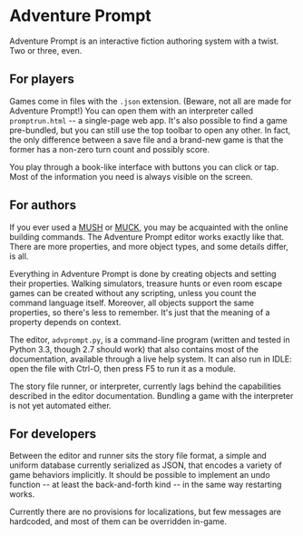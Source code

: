 Adventure Prompt
================


Adventure Prompt is an interactive fiction authoring system with a twist. Two or three, even.

For players
-----------

Games come in files with the `.json` extension. (Beware, not all are made for Adventure Prompt!) You can open them with an interpreter called `promptrun.html` -- a single-page web app. It's also possible to find a game pre-bundled, but you can still use the top toolbar to open any other. In fact, the only difference between a save file and a brand-new game is that the former has a non-zero turn count and possibly score.

You play through a book-like interface with buttons you can click or tap. Most of the information you need is always visible on the screen.

For authors
-----------

If you ever used a [MUSH][] or [MUCK][], you may be acquainted with the online building commands. The Adventure Prompt editor works exactly like that. There are more properties, and more object types, and some details differ, is all.

[MUSH]: https://en.wikipedia.org/wiki/MUSH
[MUCK]: https://en.wikipedia.org/wiki/TinyMUCK

Everything in Adventure Prompt is done by creating objects and setting their properties. Walking simulators, treasure hunts or even room escape games can be created without any scripting, unless you count the command language itself. Moreover, all objects support the same properties, so there's less to remember. It's just that the meaning of a property depends on context.

The editor, `advprompt.py`, is a command-line program (written and tested in Python 3.3, though 2.7 should work) that also contains most of the documentation, available through a live help system. It can also run in IDLE: open the file with Ctrl-O, then press F5 to run it as a module.

The story file runner, or interpreter, currently lags behind the capabilities described in the editor documentation. Bundling a game with the interpreter is not yet automated either.

For developers
--------------

Between the editor and runner sits the story file format, a simple and uniform database currently serialized as JSON, that encodes a variety of game behaviors implicitly. It should be possible to implement an undo function -- at least the back-and-forth kind -- in the same way restarting works.

Currently there are no provisions for localizations, but few messages are hardcoded, and most of them can be overridden in-game.
